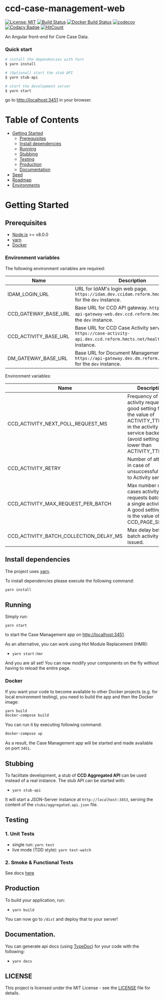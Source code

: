 # ccd-case-management-web
[![License: MIT](https://img.shields.io/badge/License-MIT-yellow.svg)](https://opensource.org/licenses/MIT)
[![Build Status](https://travis-ci.org/hmcts/ccd-case-management-web.svg?branch=master)](https://travis-ci.org/hmcts/ccd-case-management-web)
[![Docker Build Status](https://img.shields.io/docker/build/hmcts/ccd-case-management-web.svg)](https://hub.docker.com/r/hmcts/ccd-case-management-web)
[![codecov](https://codecov.io/gh/hmcts/ccd-case-management-web/branch/master/graph/badge.svg)](https://codecov.io/gh/hmcts/ccd-case-management-web)
[![Codacy Badge](https://api.codacy.com/project/badge/Grade/8375dcaa04594226a973d5cd44842713)](https://www.codacy.com/app/adr1ancho/ccd-case-management-web?utm_source=github.com&amp;utm_medium=referral&amp;utm_content=hmcts/ccd-case-management-web&amp;utm_campaign=Badge_Grade)
[![HitCount](http://hits.dwyl.io/hmcts/ccd-case-management-web.svg)](#ccd-case-management-web)

An Angular front-end for Core Case Data.

### Quick start
```bash
# install the dependencies with Yarn
$ yarn install

# (Optional) start the stub API
$ yarn stub-api

# start the development server
$ yarn start
```
go to [http://localhost:3451](http://localhost:3451) in your browser.

# Table of Contents

* [Getting Started](#getting-started)
    * [Prerequisites](#prerequisites)
    * [Install dependencies](#install-dependencies)
    * [Running](#running)
    * [Stubbing](#stubbing)
    * [Testing](#testing)
    * [Production](#production)
    * [Documentation](#documentation)
* [Seed](#seed)
* [Roadmap](#roadmap)
* [Environments](#environments)

# Getting Started

## Prerequisites

* [Node.js](https://nodejs.org/) >= v8.0.0
* [yarn](https://yarnpkg.com/)
* [Docker](https://www.docker.com)

### Environment variables

The following environment variables are required:

| Name | Description |
|------|-------------|
| IDAM_LOGIN_URL | URL for IdAM's login web page. `https://idam.dev.ccidam.reform.hmcts.net/login` for the `dev` instance. |
| CCD_GATEWAY_BASE_URL | Base URL for CCD API gateway. `https://case-api-gateway-web.dev.ccd.reform.hmcts.net` for the `dev` instance. |
| CCD_ACTIVITY_BASE_URL | Base URL for CCD Case Activity service. `https://case-activity-api.dev.ccd.reform.hmcts.net/health` for the `dev` instance. |
| DM_GATEWAY_BASE_URL | Base URL for Document Management gateway. `https://api-gateway.dev.dm.reform.hmcts.net` for the `dev` instance. |

Environment variables:

| Name | Description |
|------|-------------|
| CCD_ACTIVITY_NEXT_POLL_REQUEST_MS | Frequency of activity requests. A good setting for it is the value of ACTIVITY_TTL_SEC in the activity service backend (avoid setting it lower than ACTIVITY_TTL_SEC) |
| CCD_ACTIVITY_RETRY | Number of attempts in case of unsuccessful calls to Activity service |
| CCD_ACTIVITY_MAX_REQUEST_PER_BATCH | Max number of cases activity requests batched in a single activity call. A good setting for it is the value of CCD_PAGE_SIZE |
| CCD_ACTIVITY_BATCH_COLLECTION_DELAY_MS | Max delay before a batch activity call is issued. |

## Install dependencies

The project uses [yarn](https://yarnpkg.com/).

To install dependencies please execute the following command:

```bash
yarn install
```

## Running

Simply run:

```
yarn start
```

to start the Case Management app on [http://localhost:3451](http://localhost:3451).

As an alternative, you can work using Hot Module Replacement (HMR):

* `yarn start:hmr`

And you are all set! You can now modify your components on the fly without having to reload the entire page.

### Docker

If you want your code to become available to other Docker projects (e.g. for local environment testing), you need to build the app and then the Docker image:

```bash
yarn build
docker-compose build
```

You can run it by executing following command:

```bash
docker-compose up
```

As a result, the Case Management app will be started and made available on port `3451`.

## Stubbing

To facilitate development, a stub of **CCD Aggregated API** can be used instead of a real instance.
The stub API can be started with:

* `yarn stub-api`

It will start a JSON-Server instance at `http://localhost:3453`, serving the content of the `stubs/aggregated.api.json` file.

## Testing

### 1. Unit Tests

* single run: `yarn test`
* live mode (TDD style): `yarn test-watch`

### 2. Smoke & Functional Tests

See docs [here](https://github.com/hmcts/ccd-case-management-web/blob/master/test/README.md) 

              
## Production

To build your application, run:

* `yarn build`

You can now go to `/dist` and deploy that to your server!

## Documentation.

You can generate api docs (using [TypeDoc](http://typedoc.org/)) for your code with the following:

* `yarn docs`

## LICENSE

This project is licensed under the MIT License - see the [LICENSE](LICENSE.md) file for details.


  
